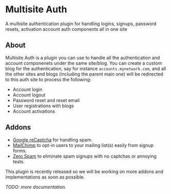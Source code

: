 # Multisite Auth

A multisite authentication plugin for handling logins, signups, password resets, activation account auth components all in one site

## About

Multisite Auth is a plugin you can use to handle all the authentication and account componenets under the same site/blog. You can create a custom blog for the authentication, say for instance `accounts.mynetwork.com`, and all the other sites and blogs (including the parent main one) will be redirected to this auth site to process the following:

- Account login
- Account logout
- Password reset and reset email
- User registrations with blogs
- Account activations

## Addons

- <a href="https://github.com/elhardoum/muauth-recaptcha">Google reCaptcha</a> for handling spam.
- <a href="https://github.com/elhardoum/muauth-mailchimp">MailChimp</a> to opt-in users to your mailing list(s) easily from signup forms.
- <a href="https://github.com/elhardoum/muauth-zero-spam">Zero Spam</a> to eliminate spam signups with no captchas or annoying tests.

This plugin is recently released so we will be working on more addons and implementations as soon as possible.

*TODO: more documentation.*
